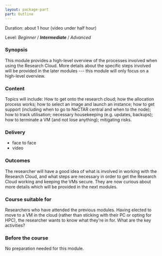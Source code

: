 ```yaml
---
layout: package-part
part: Outline
---
```


Duration: about 1 hour (video under half hour)

Level: _Beginner_ / **_Intermediate_** / _Advanced_

### Synopsis

This module provides a high-level overview of the processes involved when using the Research Cloud. More details about the specific steps involved will be provided in the later modules --- this module will only focus on a high-level overview.


### Content

Topics will include: How to get onto the research cloud; how the allocation process works; how to select an image and launch an instance; how to get support (including when to go to NeCTAR central and when to the node); how to track utilisation; necessary housekeeping (e.g. updates, backups); how to terminate a VM (and not lose anything); mitigating risks.


### Delivery

* face to face
* video

### Outcomes

The researcher will have a good idea of what is involved in working with the Research Cloud, and what steps are necessary in order to get the Research Cloud working and keeping the VMs secure. They are now curious about more details which will be provided in the next modules.

### Course suitable for

Researchers who have attended the previous modules. Having elected to move to a VM in the cloud (rather than sticking with their PC or opting for HPC), the researcher wants to know what they're in for. What are the key activities?

### Before the course

No preparation needed for this module.

